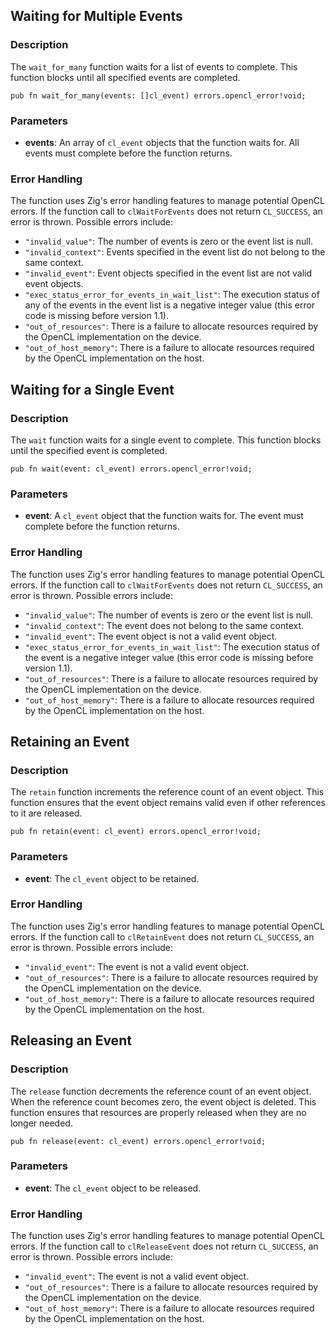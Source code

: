 ## Waiting for Multiple Events

### Description

The `wait_for_many` function waits for a list of events to complete. This function blocks until all specified events are completed.

```zig
pub fn wait_for_many(events: []cl_event) errors.opencl_error!void;
```

### Parameters

-   **events**: An array of `cl_event` objects that the function waits for. All events must complete before the function returns.

### Error Handling

The function uses Zig's error handling features to manage potential OpenCL errors. If the function call to `clWaitForEvents` does not return `CL_SUCCESS`, an error is thrown. Possible errors include:

-   `"invalid_value"`: The number of events is zero or the event list is null.
-   `"invalid_context"`: Events specified in the event list do not belong to the same context.
-   `"invalid_event"`: Event objects specified in the event list are not valid event objects.
-   `"exec_status_error_for_events_in_wait_list"`: The execution status of any of the events in the event list is a negative integer value (this error code is missing before version 1.1).
-   `"out_of_resources"`: There is a failure to allocate resources required by the OpenCL implementation on the device.
-   `"out_of_host_memory"`: There is a failure to allocate resources required by the OpenCL implementation on the host.

## Waiting for a Single Event

### Description

The `wait` function waits for a single event to complete. This function blocks until the specified event is completed.

```zig
pub fn wait(event: cl_event) errors.opencl_error!void;
```

### Parameters

-   **event**: A `cl_event` object that the function waits for. The event must complete before the function returns.

### Error Handling

The function uses Zig's error handling features to manage potential OpenCL errors. If the function call to `clWaitForEvents` does not return `CL_SUCCESS`, an error is thrown. Possible errors include:

-   `"invalid_value"`: The number of events is zero or the event list is null.
-   `"invalid_context"`: The event does not belong to the same context.
-   `"invalid_event"`: The event object is not a valid event object.
-   `"exec_status_error_for_events_in_wait_list"`: The execution status of the event is a negative integer value (this error code is missing before version 1.1).
-   `"out_of_resources"`: There is a failure to allocate resources required by the OpenCL implementation on the device.
-   `"out_of_host_memory"`: There is a failure to allocate resources required by the OpenCL implementation on the host.

## Retaining an Event

### Description

The `retain` function increments the reference count of an event object. This function ensures that the event object remains valid even if other references to it are released.

```zig
pub fn retain(event: cl_event) errors.opencl_error!void;
```

### Parameters

-   **event**: The `cl_event` object to be retained.

### Error Handling

The function uses Zig's error handling features to manage potential OpenCL errors. If the function call to `clRetainEvent` does not return `CL_SUCCESS`, an error is thrown. Possible errors include:

-   `"invalid_event"`: The event is not a valid event object.
-   `"out_of_resources"`: There is a failure to allocate resources required by the OpenCL implementation on the device.
-   `"out_of_host_memory"`: There is a failure to allocate resources required by the OpenCL implementation on the host.

## Releasing an Event

### Description

The `release` function decrements the reference count of an event object. When the reference count becomes zero, the event object is deleted. This function ensures that resources are properly released when they are no longer needed.

```zig
pub fn release(event: cl_event) errors.opencl_error!void;
```

### Parameters

-   **event**: The `cl_event` object to be released.

### Error Handling

The function uses Zig's error handling features to manage potential OpenCL errors. If the function call to `clReleaseEvent` does not return `CL_SUCCESS`, an error is thrown. Possible errors include:

-   `"invalid_event"`: The event is not a valid event object.
-   `"out_of_resources"`: There is a failure to allocate resources required by the OpenCL implementation on the device.
-   `"out_of_host_memory"`: There is a failure to allocate resources required by the OpenCL implementation on the host.

